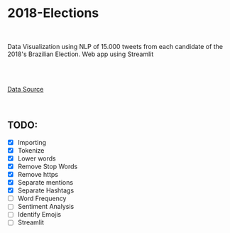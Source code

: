 # 2018-Elections
<br>

Data Visualization using NLP of 15.000 tweets from each candidate of the 2018's Brazilian Election. Web app using Streamlit

<br><br>

[Data Source](https://github.com/RodrigoMenegat/o-que-15-mil-tweets-revelam-sobre-seu-candidato)


<br>

## TODO:

- [x] Importing
- [x] Tokenize
- [x] Lower words
- [x] Remove Stop Words
- [x] Remove https
- [x] Separate mentions
- [x] Separate Hashtags
- [ ] Word Frequency
- [ ] Sentiment Analysis
- [ ] Identify Emojis
- [ ] Streamlit
